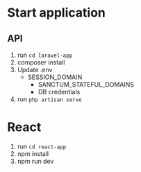 # Start application

## API
1. run `cd laravel-app`
2. composer install
3. Update .env
    - SESSION_DOMAIN
		- SANCTUM_STATEFUL_DOMAINS
		- DB credentials
4. run `php artisan serve`

# React
1. run `cd react-app`
2. npm install
3. npm run dev

